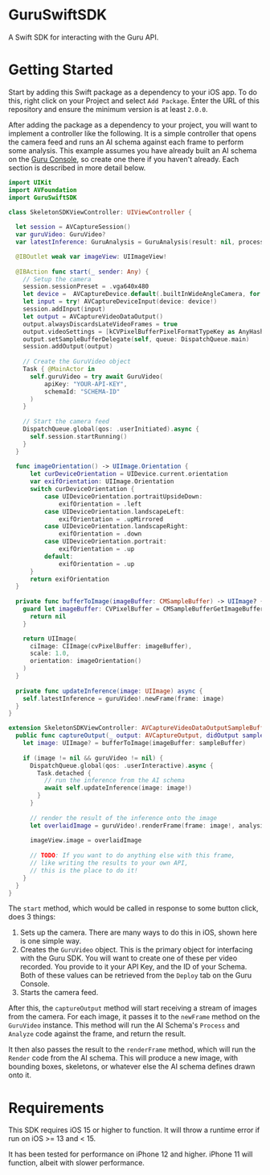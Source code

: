 # GuruSwiftSDK

A Swift SDK for interacting with the Guru API.

# Getting Started

Start by adding this Swift package as a dependency to your iOS app. To do this, right click on your Project and select `Add Package`. Enter
the URL of this repository and ensure the minimum version is at least `2.0.0`.

After adding the package as a dependency to your project, you will want to implement a controller like the following.
It is a simple controller that opens the camera feed and runs an AI schema against each frame to perform some analysis. 
This example assumes you have already built an AI schema on the [Guru Console](https://console.getguru.fitness), so create
one there if you haven't already.
Each section is described in more detail below.

```swift
import UIKit
import AVFoundation
import GuruSwiftSDK

class SkeletonSDKViewController: UIViewController {
  
  let session = AVCaptureSession()
  var guruVideo: GuruVideo?
  var latestInference: GuruAnalysis = GuruAnalysis(result: nil, processResult: [:])

  @IBOutlet weak var imageView: UIImageView!
  
  @IBAction func start(_ sender: Any) {
    // Setup the camera
    session.sessionPreset = .vga640x480
    let device =  AVCaptureDevice.default(.builtInWideAngleCamera, for: .video, position: AVCaptureDevice.Position.front)
    let input = try! AVCaptureDeviceInput(device: device!)
    session.addInput(input)    
    let output = AVCaptureVideoDataOutput()
    output.alwaysDiscardsLateVideoFrames = true
    output.videoSettings = [kCVPixelBufferPixelFormatTypeKey as AnyHashable as! String: kCVPixelFormatType_32BGRA]
    output.setSampleBufferDelegate(self, queue: DispatchQueue.main)
    session.addOutput(output)
    
    // Create the GuruVideo object
    Task { @MainActor in
      self.guruVideo = try await GuruVideo(
          apiKey: "YOUR-API-KEY",
          schemaId: "SCHEMA-ID"
      )
    }
    
    // Start the camera feed
    DispatchQueue.global(qos: .userInitiated).async {
      self.session.startRunning()
    }
  }
  
  func imageOrientation() -> UIImage.Orientation {
      let curDeviceOrientation = UIDevice.current.orientation
      var exifOrientation: UIImage.Orientation
      switch curDeviceOrientation {
          case UIDeviceOrientation.portraitUpsideDown:
              exifOrientation = .left
          case UIDeviceOrientation.landscapeLeft:
              exifOrientation = .upMirrored
          case UIDeviceOrientation.landscapeRight:
              exifOrientation = .down
          case UIDeviceOrientation.portrait:
              exifOrientation = .up
          default:
              exifOrientation = .up
      }
      return exifOrientation
  }
  
  private func bufferToImage(imageBuffer: CMSampleBuffer) -> UIImage? {
    guard let imageBuffer: CVPixelBuffer = CMSampleBufferGetImageBuffer(imageBuffer) else {
      return nil
    }

    return UIImage(
      ciImage: CIImage(cvPixelBuffer: imageBuffer),
      scale: 1.0,
      orientation: imageOrientation()
    )
  }
  
  private func updateInference(image: UIImage) async {
    self.latestInference = guruVideo!.newFrame(frame: image)
  }
}

extension SkeletonSDKViewController: AVCaptureVideoDataOutputSampleBufferDelegate {
  public func captureOutput(_ output: AVCaptureOutput, didOutput sampleBuffer: CMSampleBuffer, from connection: AVCaptureConnection) {
    let image: UIImage? = bufferToImage(imageBuffer: sampleBuffer)
      
    if (image != nil && guruVideo != nil) {
      DispatchQueue.global(qos: .userInteractive).async {
        Task.detached {
          // run the inference from the AI schema
          await self.updateInference(image: image!)
        }
      }
      
      // render the result of the inference onto the image
      let overlaidImage = guruVideo!.renderFrame(frame: image!, analysis: self.latestInference)
      
      imageView.image = overlaidImage
      
      // TODO: If you want to do anything else with this frame,
      // like writing the results to your own API,
      // this is the place to do it!
    }
  }
}
```

The `start` method, which would be called in response to some button click, does 3 things:
1. Sets up the camera. There are many ways to do this in iOS, shown here is one simple way.
2. Creates the `GuruVideo` object. This is the primary object for interfacing with the Guru SDK.
You will want to create one of these per video recorded. You provide to it your API Key, and the ID
of your Schema. Both of these values can be retrieved from the `Deploy` tab on the Guru Console.
3. Starts the camera feed.

After this, the `captureOutput` method will start receiving a stream of images from the camera.
For each image, it passes it to the `newFrame` method on the `GuruVideo` instance. This method
will run the AI Schema's `Process` and `Analyze` code against the frame, and return the result.

It then also passes the result to the `renderFrame` method, which will run the `Render` code from
the AI schema. This will produce a new image, with bounding boxes, skeletons, or whatever else the
AI schema defines drawn onto it.

# Requirements
This SDK requires iOS 15 or higher to function. It will throw a runtime error if
run on iOS >= 13 and < 15.

It has been tested for performance on iPhone 12 and higher. 
iPhone 11 will function, albeit with slower performance.
